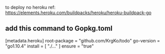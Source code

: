 to deploy no heroku ref: https://elements.heroku.com/buildpacks/heroku/heroku-buildpack-go

## add this command to Gopkg.toml
[metadata.heroku]
  root-package = "github.com/KrgKo/todo"
  go-version = "go1.10.4"
  install = [ "./..." ]
  ensure = "true"